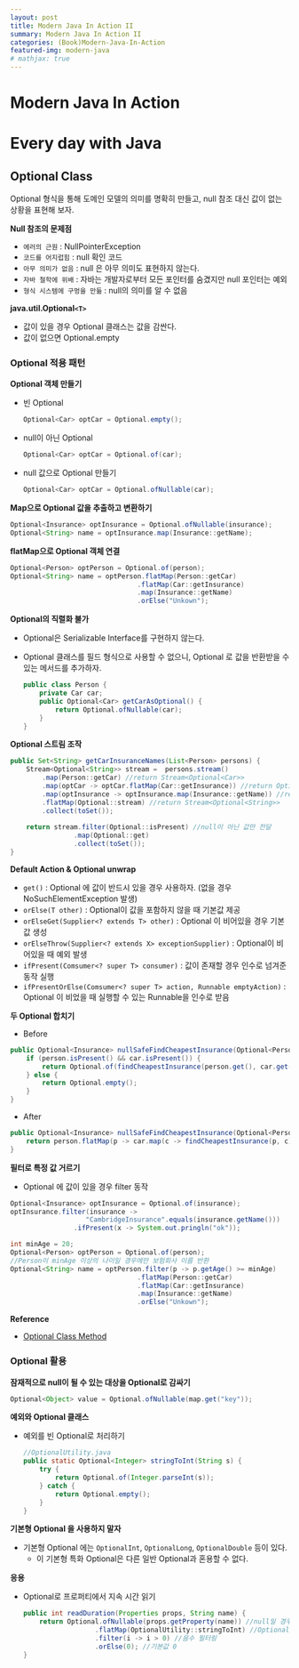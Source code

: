 ```yaml
---
layout: post
title: Modern Java In Action II
summary: Modern Java In Action II
categories: (Book)Modern-Java-In-Action
featured-img: modern-java
# mathjax: true
---
```


# Modern Java In Action

# Every day with Java

## Optional Class

Optional 형식을 통해 도메인 모델의 의미를 명확히 만들고, null 참조 대신 값이 없는 상황을 표현해 보자.

**Null 참조의 문제점**

- `에러의 근원` : NullPointerException
- `코드를 어지럽힘` : null 확인 코드
- `아무 의미가 없음` : null 은 아무 의미도 표현하지 않는다.
- `자바 철학에 위배` : 자바는 개발자로부터 모든 포인터를 숨겼지만 null 포인터는 예외
- `형식 시스템에 구멍을 만듦` : null의 의미를 알 수 없음

**java.util.Optional`<T>`**

- 값이 있을 경우 Optional 클래스는 값을 감싼다.
- 값이 없으면 Optional.empty

### Optional 적용 패턴

**Optional 객체 만들기**

- 빈 Optional

  ```java
  Optional<Car> optCar = Optional.empty();
  ```

- null이 아닌 Optional

  ```java
  Optional<Car> optCar = Optional.of(car);
  ```

- null 값으로 Optional 만들기

  ```java
  Optional<Car> optCar = Optional.ofNullable(car);
  ```

**Map으로 Optional 값을 추출하고 변환하기**

```java
Optional<Insurance> optInsurance = Optional.ofNullable(insurance);
Optional<String> name = optInsurance.map(Insurance::getName);
```

**flatMap으로 Optional 객체 연결**

```java
Optional<Person> optPerson = Optional.of(person);
Optional<String> name = optPerson.flatMap(Person::getCar)
    							.flatMap(Car::getInsurance)
							    .map(Insurance::getName)
    							.orElse("Unkown");
```

**Optional의 직렬화 불가**

- Optional은 Serializable Interface를 구현하지 않는다.

- Optional 클래스를 필드 형식으로 사용할 수 없으니, Optional 로 값을 반환받을 수 있는 메서드를 추가하자.

  ```java
  public class Person {
      private Car car;
      public Optional<Car> getCarAsOptional() {
          return Optional.ofNullable(car);
      }
  }
  ```

**Optional 스트림 조작**

```java
public Set<String> getCarInsuranceNames(List<Person> persons) {
    Stream<Optional<String>> stream =  persons.stream()
        .map(Person::getCar) //return Stream<Optional<Car>>
        .map(optCar -> optCar.flatMap(Car::getInsurance)) //return Optional<Insurance>
        .map(optInsurance -> optInsurance.map(Insurance::getName)) //return Optional<String> mapping
        .flatMap(Optional::stream) //return Stream<Optional<String>>
        .collect(toSet());
    
    return stream.filter(Optional::isPresent) //null이 아닌 값만 전달
        		.map(Optional::get)
        		.collect(toSet());
}
```

**Default Action & Optional unwrap**

- `get()` : Optional 에 값이 반드시 있을 경우 사용하자. (없을 경우 NoSuchElementException 발생)
- `orElse(T other)` : Optional이 값을 포함하지 않을 때 기본값 제공
- `orElseGet(Supplier<? extends T> other)` : Optional 이 비어있을 경우 기본값 생성
- `orElseThrow(Supplier<? extends X> exceptionSupplier)` : Optional이 비어있을 때 예외 발생
- `ifPresent(Comsumer<? super T> consumer)` : 값이 존재할 경우 인수로 넘겨준 동작 실행
- `ifPresentOrElse(Comsumer<? super T> action, Runnable emptyAction)` : Optional 이 비었을 때 실행할 수 있는 Runnable을 인수로 받음

**두 Optional 합치기**

- Before

```java
public Optional<Insurance> nullSafeFindCheapestInsurance(Optional<Person> person, Optional<Car> car) {
    if (person.isPresent() && car.isPresent()) {
        return Optional.of(findCheapestInsurance(person.get(), car.get()));
    } else {
        return Optional.empty();
    }
}
```

- After

```java
public Optional<Insurance> nullSafeFindCheapestInsurance(Optional<Person> person, Optional<Car> car) {
    return person.flatMap(p -> car.map(c -> findCheapestInsurance(p, c)));
}
```

**필터로 특정 값 거르기**

- Optional 에 값이 있을 경우 filter 동작

```java
Optional<Insurance> optInsurance = Optional.of(insurance);
optInsurance.filter(insurance ->
                   "CambridgeInsurance".equals(insurance.getName()))
    			.ifPresent(x -> System.out.pringln("ok"));
```

```java
int minAge = 20;
Optional<Person> optPerson = Optional.of(person);
//Person이 minAge 이상의 나이일 경우에만 보험회사 이름 반환
Optional<String> name = optPerson.filter(p -> p.getAge() >= minAge)
							    .flatMap(Person::getCar)
    							.flatMap(Car::getInsurance)
							    .map(Insurance::getName)
    							.orElse("Unkown");
```

**Reference**

- [Optional Class Method](https://docs.oracle.com/javase/9/docs/api/java/util/Optional.html)

### Optional 활용

**잠재적으로 null이 될 수 있는 대상을 Optional로 감싸기**

```java
Optional<Object> value = Optional.ofNullable(map.get("key"));
```

**예외와 Optional 클래스**

- 예외를 빈 Optional로 처리하기

  ```java
  //OptionalUtility.java
  public static Optional<Integer> stringToInt(String s) {
      try {
          return Optional.of(Integer.parseInt(s));
      } catch {
          return Optional.empty();
      }
  }
  ```

**기본형 Optional 을 사용하지 말자**

- 기본형 Optional 에는 `OptionalInt`, `OptionalLong`, `OptionalDouble` 등이 있다.
  - 이 기본형 특화 Optional은 다른 일반 Optional과 혼용할 수 없다.

**응용**

- Optional로 프로퍼티에서 지속 시간 읽기

  ```java
  public int readDuration(Properties props, String name) {
      return Optional.ofNullable(props.getProperty(name)) //null일 경우 Optional 처리
          			.flatMap(OptionalUtility::stringToInt) //OptionalUtility.stringToInt 메서드 참조
          			.filter(i -> i > 0) //음수 필터링
          			.orElse(0); //기본값 0
  }
  ```
